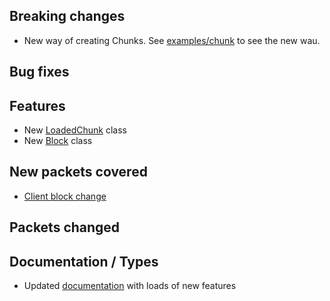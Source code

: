 ## Breaking changes
* New way of creating Chunks. See [examples/chunk](https://github.com/OscarNOW/minecraft-server/blob/main/examples/chunk.js) to see the new wau.

## Bug fixes

## Features
* New [LoadedChunk](https://oscarnow.github.io/minecraft-server/unstable/classes/LoadedChunk) class
* New [Block](https://oscarnow.github.io/minecraft-server/unstable/classes/Block) class

## New packets covered
* [Client block change](https://oscarnow.github.io/minecraft-server/unstable/classes/LoadedChunk#setBlock)

## Packets changed

## Documentation / Types
* Updated [documentation](https://oscarnow.github.io/minecraft-server/unstable/) with loads of new features
